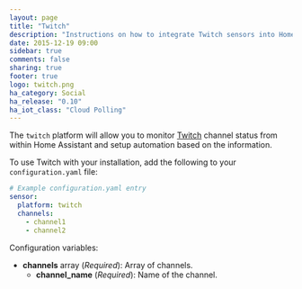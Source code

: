```yaml
---
layout: page
title: "Twitch"
description: "Instructions on how to integrate Twitch sensors into Home Assistant."
date: 2015-12-19 09:00
sidebar: true
comments: false
sharing: true
footer: true
logo: twitch.png
ha_category: Social
ha_release: "0.10"
ha_iot_class: "Cloud Polling"
---
```



The `twitch` platform will allow you to monitor [Twitch](http://www.twitch.tv/) channel status from within Home Assistant and setup automation based on the information.

To use Twitch with your installation, add the following to your `configuration.yaml` file:

```yaml
# Example configuration.yaml entry
sensor:
  platform: twitch
  channels:
    - channel1
    - channel2
```

Configuration variables:

- **channels** array (*Required*): Array of channels.
  - **channel_name** (*Required*): Name of the channel.

